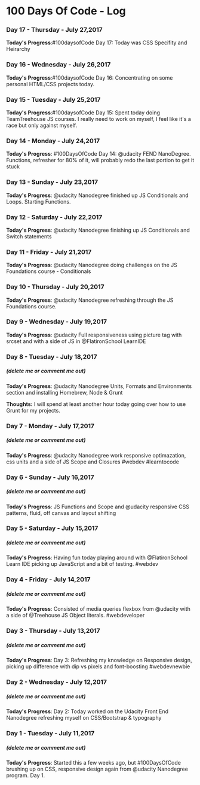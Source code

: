 # 100 Days Of Code - Log
### Day 17 - Thursday - July 27,2017
**Today's Progress**:#100daysofCode Day 17: Today was CSS Specifity and Heirarchy

### Day 16 - Wednesday - July 26,2017
**Today's Progress**:#100daysofCode Day 16: Concentrating on some personal HTML/CSS projects today.

### Day 15 - Tuesday - July 25,2017
**Today's Progress**:#100daysofCode Day 15: Spent today doing TeamTreehouse JS courses. I really need to work on myself, I feel like it's a race but only against myself.

### Day 14 - Monday - July 24,2017
**Today's Progress**: #100DaysOfCode Day 14: @udacity FEND NanoDegree. Functions, refresher for 80% of it, will probably redo the last portion to get it stuck

### Day 13 - Sunday - July 23,2017
**Today's Progress**:  @udacity Nanodegree finished up JS Conditionals and Loops. Starting Functions.

### Day 12 - Saturday - July 22,2017
**Today's Progress**:  @udacity Nanodegree finishing up JS Conditionals and Switch statements

### Day 11 - Friday - July 21,2017
**Today's Progress**:  @udacity Nanodegree doing challenges on the JS Foundations course - Conditionals

### Day 10 - Thursday - July 20,2017
**Today's Progress**:  @udacity Nanodegree refreshing through the JS Foundations course.

### Day 9 - Wednesday - July 19,2017
**Today's Progress**:  @udacity Full responsiveness using picture tag with srcset and with a side of JS in @FlatironSchool LearnIDE

### Day 8 - Tuesday - July 18,2017
##### (delete me or comment me out)

**Today's Progress**:  @udacity Nanodegree Units, Formats and Environments section and installing Homebrew, Node & Grunt

**Thoughts:** I will spend at least another hour today going over how to use Grunt for my projects.

<!--**Link to work:** [Calculator App](http://www.example.com)-->
### Day 7 - Monday - July 17,2017
##### (delete me or comment me out)

**Today's Progress**: @udacity Nanodegree work responsive optimazation, css units and a side of JS Scope and Closures #webdev #learntocode

### Day 6 - Sunday - July 16,2017
##### (delete me or comment me out)

**Today's Progress**:  JS Functions and Scope and @udacity responsive CSS patterns, fluid, off canvas and layout shifting

### Day 5 - Saturday - July 15,2017
##### (delete me or comment me out)

**Today's Progress**:  Having fun today playing around with @FlatironSchool Learn IDE picking up JavaScript and a bit of testing. #webdev


### Day 4 - Friday - July 14,2017
##### (delete me or comment me out)

**Today's Progress**: Consisted of media queries flexbox from @udacity with a side of @Treehouse JS Object literals. #webdeveloper

### Day 3 - Thursday - July 13,2017
##### (delete me or comment me out)

**Today's Progress**: Day 3: Refreshing my knowledge on Responsive design, picking up difference with dip vs pixels and font-boosting #webdevnewbie


### Day 2 - Wednesday - July 12,2017
##### (delete me or comment me out)

**Today's Progress**: Day 2: Today worked on the Udacity Front End Nanodegree refreshing myself on CSS/Bootstrap & typography

### Day 1 - Tuesday - July 11,2017
##### (delete me or comment me out)

**Today's Progress**: Started this a few weeks ago, but #100DaysOfCode brushing up on CSS, responsive design again from @udacity Nanodegree program. Day 1.
